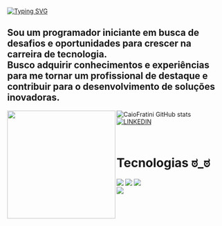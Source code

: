 ### 
[![Typing SVG](https://readme-typing-svg.demolab.com/?lines=Software+Developer;Full+Stack)](https://git.io/typing-svg)

<h2>Sou um programador iniciante em busca de desafios e oportunidades para crescer na carreira de tecnologia.
<br> Busco adquirir conhecimentos e experiências para me tornar um profissional de destaque e contribuir para o desenvolvimento de soluções inovadoras.</h2>

![CaioFratini GitHub stats](https://github-readme-stats.vercel.app/api?username=CaioFratini&show_icons=true&theme=tokyonight)
<img align="left" height=250px src= "https://64.media.tumblr.com/899c8fc1ed7b2994c0e922edea6eea1d/tumblr_oj2skethCe1sg8uefo1_540.gifv" />
[![LINKEDIN](https://img.shields.io/badge/LinkedIn-0077B5?style=for-the-badge&logo=linkedin&logoColor=white)](https://www.linkedin.com/in/caio-fratini/)

<br> <h1>Tecnologias  ಠ_ಠ </h1>

<div> <img src="https://img.shields.io/badge/HTML-239120?style=for-the-badge&logo=html5&logoColor=white"/> 
      <img src="https://img.shields.io/badge/CSS-239120?&style=for-the-badge&logo=css3&logoColor=white"/> 
      <img src="https://img.shields.io/badge/JavaScript-F7DF1E?style=for-the-badge&logo=javascript&logoColor=black"/> <br>
      <img src="https://img.shields.io/badge/React-20232A?style=for-the-badge&logo=react&logoColor=61DAFB"/> </div>







### 
